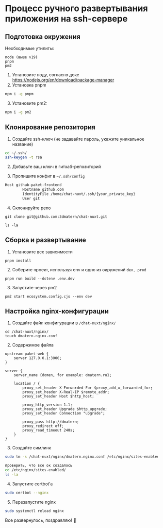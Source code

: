 # Процесс ручного развертывания приложения на ssh-сервере

## Подготовка окружения
Необходимые утилиты:
```
node (выше v19)
pnpm
pm2
```

1. Установите ноду, согласно доке https://nodejs.org/en/download/package-manager
2. Установка pnpm
```bash
npm i -g pnpm
```
3. Установите pm2:
```bash
npm i -g pm2
```

## Клонирование репозитория
1. Создайте ssh-ключ (не задавайте пароль, укажите уникальное название)
```bash
cd ~/.ssh/
ssh-keygen -t rsa
```

2. Добавьте ваш ключ в гитхаб-репозиторий

3. Пропишите конфиг в `~/.ssh/config`
```bash
Host github-paket-frontend
        Hostname github.com
        IdentityFile /home/chat-nuxt/.ssh/{your_private_key}
        User git
```

4. Склонируйте репо
```
git clone git@github.com:3dmatern/chat-nuxt.git

ls -la
```

## Сборка и развертывание
1. Установите все зависимости
```
pnpm install
```

2. Соберите проект, используя env и одно из окружений `dev, prod`
```
pnpm run build --dotenv .env.dev
```

3. Запустите через pm2
```
pm2 start ecosystem.config.cjs --env dev
```

## Настройка nginx-конфигурации
1. Создайте файл конфигурации в `/chat-nuxt/nginx/`
```
cd /chat-nuxt/nginx/
touch dmatern.nginx.conf
```

2. Содержимое файла
```nginx
upstream paket-web {
    server 127.0.0.1:3000;
}

server {
    server_name {domen, for example: dmatern.ru};

    location / {
        proxy_set_header X-Forwarded-For $proxy_add_x_forwarded_for;
        proxy_set_header X-Real-IP $remote_addr;
        proxy_set_header Host $http_host;

        proxy_http_version 1.1;
        proxy_set_header Upgrade $http_upgrade;
        proxy_set_header Connection "upgrade";

        proxy_pass http://dmatern;
        proxy_redirect off;
        proxy_read_timeout 240s;
    }
}
```

3. Создайте симлинк
```bash
sudo ln -s /chat-nuxt/nginx/dmatern.nginx.conf /etc/nginx/sites-enabled/

проверить, что все ок создалось
cd /etc/nginx/sites-enabled/
ls -la
```

4. Запустите certbot'а
```bash
sudo certbot --nginx
```

5. Перезапустите nginx
```bash
sudo systemctl reload nginx
```

Все развернулось, поздравляю! 🥳 
